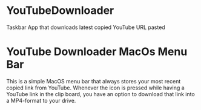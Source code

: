 # YouTubeDownloader
Taskbar App that downloads latest copied YouTube URL pasted
<h1> YouTube Downloader MacOs Menu Bar </h1>
<body>This is a simple MacOS menu bar that always stores your most recent copied link from YouTube. Whenever the icon is pressed while having a YouTube link in the clip board, you have an option to download that link into a MP4-format to your drive.</body>
